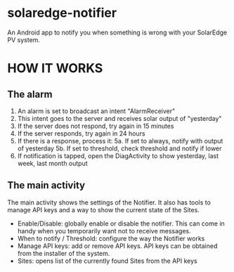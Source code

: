 # solaredge-notifier
An Android app to notify you when something is wrong with your SolarEdge PV system.

HOW IT WORKS
============

The alarm
---------
1. An alarm is set to broadcast an intent "AlarmReceiver"
2. This intent goes to the server and receives solar output of "yesterday"
3. If the server does not respond, try again in 15 minutes
4. If the server responds, try again in 24 hours
5. If there is a response, process it:
    5a. If set to always, notify with output of yesterday
    5b. If set to threshold, check threshold and notify if lower
6. If notification is tapped, open the DiagActivity to show yesterday,
    last week, last month output

The main activity
-----------------
The main activity shows the settings of the Notifier. It also has tools
to manage API keys and a way to show the current state of the Sites.

* Enable/Disable: globally enable or disable the notifier. This can come in
  handy when you temporarily want not to receive messages.
* When to notify / Threshold: configure the way the Notifier works
* Manage API keys: add or remove API keys. API keys can be obtained from the
  installer of the system.
* Sites: opens list of the currently found Sites from the API keys

